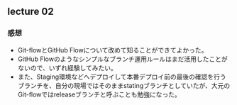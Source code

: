 ## lecture 02
### 感想
- Git-flowとGitHub Flowについて改めて知ることができてよかった。  
- GitHub Flowのようなシンプルなブランチ運用ルールはまだ活用したことがないので、いずれ経験してみたい。  
- また、Staging環境などへデプロイして本番デプロイ前の最後の確認を行うブランチを、自分の現場ではそのままstatingブランチとしていたが、大元のGit-flowではreleaseブランチと呼ぶことも勉強になった。

